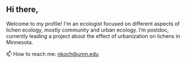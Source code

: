 ## Hi there,

Welcome to my profile! I'm an ecologist focused on different aspects of lichen ecology, mostly community and urban ecology.
I’m postdoc, currently leading a project about the effect of urbanization on lichens in Minnesota.

📫 How to reach me: nkoch@umn.edu
